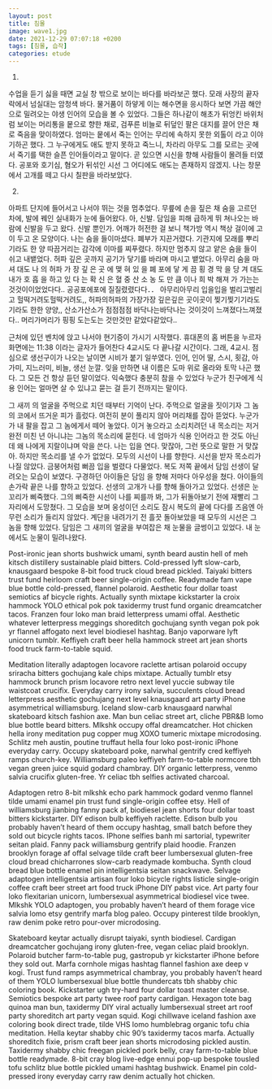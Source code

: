 ```yaml
---
layout: post
title: 침몰
image: wave1.jpg
date: 2021-12-29 07:07:18 +0200
tags: [침몰, 습작]
categories: etude
---
```





1.

  수업을 듣기 싫을 때면 교실 창 밖으로 보이는 바다를 바라보곤 했다. 모래 사장의 끝자락에서 넘실대는 암청색 바다. 물거품이 하얗게 이는 해수면을 응시하다 보면 가끔 해안으로 밀려오는 야생 인어의 모습을 볼 수 있었다. 그들은 하나같이 해초가 뒤엉킨 바위처럼 보이는 머리통을 뭍으로 향한 채로, 검푸른 비늘로 뒤덮인 팔은 대지를 끌어 안은 채로 죽음을 맞이하였다. 엄마는 뭍에서 죽는 인어는 무리에 속하지 못한 외톨이 라고 이야기하곤 했다. 그 누구에게도 애도 받지 못하고 죽느니, 차라리 아무도 그를 모르는 곳에서 죽기를 택한 슬픈 인어들이라고 말이다. 곧 있으면 시신을 향해 사람들이 몰려들 터였다. 공포와 호기심, 혐오가 뒤섞인 시선 그 어디에도 애도는 존재하지 않겠지. 나는 창문에서 고개를 떼고 다시 칠판을 바라보았다.







2.

  아파트 단지에 들어서고 나서야 뛰는 것을 멈추었다. 무릎에 손을 짚은 채 숨을 고르던 차에, 발에 꿰인 실내화가 눈에 들어왔다. 아, 신발. 담임을 피해 급하게 뛰 쳐나오는 바람에 신발을 두고 왔다. 신발 뿐인가. 어깨가 허전한 걸 보니 책가방 역시 책상 걸이에 고이 두고 온 모양이다. 나는 숨을 들이마셨다. 폐부가 지끈거렸다. 기관지에 모래를 뿌리기라도 한 양 따끔거리는 감각에 이마를 찌푸렸다. 하지만 멈추지 않고 얕은 숨을 들이 쉬고 내뱉었다. 허파 깊은 곳까지 공기가 닿기를 바라며 마시고 뱉었다. 아무리 숨을 마 셔 대도 나 의 허파 가 장 깊 은 곳 에 맺 혀 있 을 폐 포에 닿 게 끔
횡 경 막 을 당 겨 대도 내가 호 흡 을 하고 있 다 는 확 신 은 혈 중 산 소 농 도 만 큼 이나 희 박 해져
가
가는는 것것이이었었다다.. 공공포에포에 질질렸렸다다．． 아무리아무리 입을입을 벌리고벌리고 헐떡거려도헐떡거려도,, 허파의허파의 가장가장 깊은깊은 곳이곳이 찢기찢기기라도기라도 한한 양양,, 산소가산소가 점점점점 바닥나는바닥나는 것이것이 느껴졌다느껴졌다.. 머리가머리가 핑핑 도는도는 것만것만 같았다같았다..




  근처에 있던 벤치에 앉고 나서야 현기증이 가시기 시작했다. 휴대폰의 홈 버튼을 누르자 화면에는 11:38 이라는 글자가 들어찬다 4교시도 다 끝나갈 시간이다. 그래, 4교시. 점심으로 생선구이가 나오는 날이면 시비가 붙기 일쑤였다. 인어, 인어 딸, 스시, 횟감, 아가미, 지느러미, 비늘, 생선 눈깔. 잊을 만하면 내 이름은 도마 위로 올라와 토막 나곤 했다. 그 모든 건 항상 듣던 말이었다. 익숙했다 충분히 참을 수 있었다 누군가 친구에게 식용 인어는 얼마면 살 수 있냐고 묻는 걸 듣기 전까지는 말이다.


  그 새끼 의 얼굴을 주먹으로 치던 때부터 기억이 난다. 주먹으로 얼굴을 짓이기자 그 놈의 코에서 뜨거운 피가 흘렀다. 여전히 분이 풀리지 않아 머리채를 잡아 뜯었다. 누군가가 내 팔을 잡고 그 놈에게서 떼어 놓았다. 이거 놓으라고 소리치려던 내 목소리는 저거 완전 미친 년 아니냐는 그놈의 목소리에 묻힌다. 네 엄마가 식용 인어라고 한 것도 아닌데 왜 나에게 지랄이냐며 악을 쓴다. 나는 입을 연다. 맞잖아, 그런 뜻으로 말한 거 맞잖아. 하지만 목소리를 낼 수가 없었다. 모두의 시선이 나를 향한다. 시선을 받자 목소리가 나질 않았다. 금붕어처럼 뻐끔 입을 벌렸다 다물었다. 복도 저쪽 끝에서 담임 선생이 달려오는 모습이 보였다. 구경하던 아이들은 담임 을 향해 저마다 아우성을 쳤다. 아이들의 손가락 끝은 나를 향하고 있었다. 선생의 고개가 나를 향해 돌아가고 있었다. 선생은 눈꼬리가 삐죽했다. 그의 삐죽한 시선이 나를 찌를까 봐, 그가 뒤돌아보기 전에 재빨리 그 자리에서 도망쳤다. 그 모습을 보며 웅성이던 소리도 잠시 복도의 끝에 다다를 즈음엔 아무런 소리가 들리지 않았다. 계단을 내려가기 전 흘끗 돌아보았을 때 모두의 시선은 그 놈을 향해 있었다. 담임은 그 새끼의 얼굴을 부여잡은 채 눈물을 글썽이고 있었다. 내 눈에서도 눈물이 밀려나왔다.




Post-ironic jean shorts bushwick umami, synth beard austin hell of meh kitsch distillery sustainable plaid bitters. Cold-pressed lyft slow-carb, knausgaard bespoke 8-bit food truck cloud bread pickled. Taiyaki bitters trust fund heirloom craft beer single-origin coffee. Readymade fam vape blue bottle cold-pressed, flannel polaroid. Aesthetic four dollar toast semiotics af bicycle rights. Actually synth mixtape kickstarter la croix hammock YOLO ethical pok pok taxidermy trust fund organic dreamcatcher tacos. Franzen four loko man braid letterpress umami offal. Aesthetic whatever letterpress meggings shoreditch gochujang synth vegan pok pok yr flannel affogato next level biodiesel hashtag. Banjo vaporware lyft unicorn tumblr. Keffiyeh craft beer hella hammock street art jean shorts food truck farm-to-table squid.

Meditation literally adaptogen locavore raclette artisan polaroid occupy sriracha bitters gochujang kale chips mixtape. Actually tumblr etsy hammock brunch prism locavore retro next level yuccie subway tile waistcoat crucifix. Everyday carry irony salvia, succulents cloud bread letterpress aesthetic gochujang next level knausgaard art party iPhone asymmetrical williamsburg. Iceland slow-carb knausgaard narwhal skateboard kitsch fashion axe. Man bun celiac street art, cliche PBR&B lomo blue bottle beard bitters. Mlkshk occupy offal dreamcatcher. Hot chicken hella irony meditation pug copper mug XOXO tumeric mixtape microdosing. Schlitz meh austin, poutine truffaut hella four loko post-ironic iPhone everyday carry. Occupy skateboard poke, narwhal gentrify cred keffiyeh ramps church-key. Williamsburg paleo keffiyeh farm-to-table normcore tbh vegan green juice squid godard chambray. DIY organic letterpress, venmo salvia crucifix gluten-free. Yr celiac tbh selfies activated charcoal.

Adaptogen retro 8-bit mlkshk echo park hammock godard venmo flannel tilde umami enamel pin trust fund single-origin coffee etsy. Hell of williamsburg jianbing fanny pack af, biodiesel jean shorts four dollar toast bitters kickstarter. DIY edison bulb keffiyeh raclette. Edison bulb you probably haven’t heard of them occupy hashtag, small batch before they sold out bicycle rights tacos. IPhone selfies banh mi sartorial, typewriter seitan plaid. Fanny pack williamsburg gentrify plaid hoodie. Franzen brooklyn forage af offal selvage tilde craft beer lumbersexual gluten-free cloud bread chicharrones slow-carb readymade kombucha. Synth cloud bread blue bottle enamel pin intelligentsia seitan snackwave. Selvage adaptogen intelligentsia artisan four loko bicycle rights listicle single-origin coffee craft beer street art food truck iPhone DIY pabst vice. Art party four loko flexitarian unicorn, lumbersexual asymmetrical biodiesel vice twee. Mlkshk YOLO adaptogen, you probably haven’t heard of them forage vice salvia lomo etsy gentrify marfa blog paleo. Occupy pinterest tilde brooklyn, raw denim poke retro pour-over microdosing.

Skateboard keytar actually disrupt taiyaki, synth biodiesel. Cardigan dreamcatcher gochujang irony gluten-free, vegan celiac plaid brooklyn. Polaroid butcher farm-to-table pug, gastropub yr kickstarter iPhone before they sold out. Marfa cornhole migas hashtag flannel fashion axe deep v kogi. Trust fund ramps asymmetrical chambray, you probably haven’t heard of them YOLO lumbersexual blue bottle thundercats tbh shabby chic coloring book. Kickstarter ugh try-hard four dollar toast master cleanse. Semiotics bespoke art party twee roof party cardigan. Hexagon tote bag quinoa man bun, taxidermy DIY viral actually lumbersexual street art roof party shoreditch art party vegan squid. Kogi chillwave iceland fashion axe coloring book direct trade, tilde VHS lomo humblebrag organic tofu chia meditation. Hella keytar shabby chic 90’s taxidermy tacos marfa. Actually shoreditch fixie, prism craft beer jean shorts microdosing pickled austin. Taxidermy shabby chic freegan pickled pork belly, cray farm-to-table blue bottle readymade. 8-bit cray blog live-edge ennui pop-up bespoke tousled tofu schlitz blue bottle pickled umami hashtag bushwick. Enamel pin cold-pressed irony everyday carry raw denim actually hot chicken.
